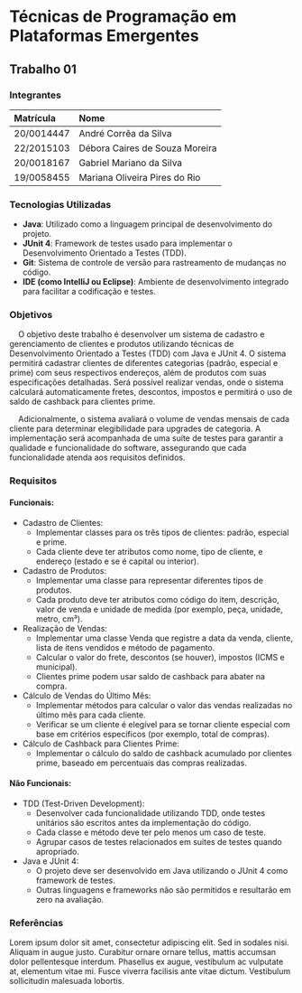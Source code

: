 # Técnicas de Programação em Plataformas Emergentes

## Trabalho 01

### Integrantes

| Matrícula | Nome |
| :--- | :--- |
| 20/0014447 | André Corrêa da Silva |
| 22/2015103 | Débora Caires de Souza Moreira |
| 20/0018167 | Gabriel Mariano da Silva |
| 19/0058455 | Mariana Oliveira Pires do Rio |

### Tecnologias Utilizadas

- **Java**: Utilizado como a linguagem principal de desenvolvimento do projeto.
- **JUnit 4**: Framework de testes usado para implementar o Desenvolvimento Orientado a Testes (TDD).
- **Git**: Sistema de controle de versão para rastreamento de mudanças no código.
- **IDE (como IntelliJ ou Eclipse)**: Ambiente de desenvolvimento integrado para facilitar a codificação e testes.

### Objetivos

&nbsp;&nbsp;&nbsp;&nbsp;O objetivo deste trabalho é desenvolver um sistema de cadastro e gerenciamento de clientes e produtos utilizando técnicas de Desenvolvimento Orientado a Testes (TDD) com Java e JUnit 4. O sistema permitirá cadastrar clientes de diferentes categorias (padrão, especial e prime) com seus respectivos endereços, além de produtos com suas especificações detalhadas. Será possível realizar vendas, onde o sistema calculará automaticamente fretes, descontos, impostos e permitirá o uso de saldo de cashback para clientes prime. 

&nbsp;&nbsp;&nbsp;&nbsp;Adicionalmente, o sistema avaliará o volume de vendas mensais de cada cliente para determinar elegibilidade para upgrades de categoria. A implementação será acompanhada de uma suíte de testes para garantir a qualidade e funcionalidade do software, assegurando que cada funcionalidade atenda aos requisitos definidos.

### Requisitos
#### Funcionais:
- Cadastro de Clientes:
    - Implementar classes para os três tipos de clientes: padrão, especial e prime.
    - Cada cliente deve ter atributos como nome, tipo de cliente, e endereço (estado e se é capital ou interior).
- Cadastro de Produtos:
    - Implementar uma classe para representar diferentes tipos de produtos.
    - Cada produto deve ter atributos como código do item, descrição, valor de venda e unidade de medida (por exemplo, peça, unidade, metro, cm³).
- Realização de Vendas:
    - Implementar uma classe Venda que registre a data da venda, cliente, lista de itens vendidos e método de pagamento.
    - Calcular o valor do frete, descontos (se houver), impostos (ICMS e municipal).
    - Clientes prime podem usar saldo de cashback para abater na compra.
- Cálculo de Vendas do Último Mês:
    - Implementar métodos para calcular o valor das vendas realizadas no último mês para cada cliente.
    - Verificar se um cliente é elegível para se tornar cliente especial com base em critérios específicos (por exemplo, total de compras).
- Cálculo de Cashback para Clientes Prime:
    - Implementar o cálculo do saldo de cashback acumulado por clientes prime, baseado em percentuais das compras realizadas.
#### Não Funcionais:
- TDD (Test-Driven Development):
    - Desenvolver cada funcionalidade utilizando TDD, onde testes unitários são escritos antes da implementação do código.
    - Cada classe e método deve ter pelo menos um caso de teste.
    - Agrupar casos de testes relacionados em suites de testes quando apropriado.
- Java e JUnit 4:
    - O projeto deve ser desenvolvido em Java utilizando o JUnit 4 como framework de testes.
    - Outras linguagens e frameworks não são permitidos e resultarão em zero na avaliação.

### Referências 

Lorem ipsum dolor sit amet, consectetur adipiscing elit. Sed in sodales nisi. Aliquam in augue justo. Curabitur ornare ornare tellus, mattis accumsan dolor pellentesque interdum. Phasellus ex augue, vestibulum ac vulputate at, elementum vitae mi. Fusce viverra facilisis ante vitae dictum. Vestibulum sollicitudin malesuada lobortis.
